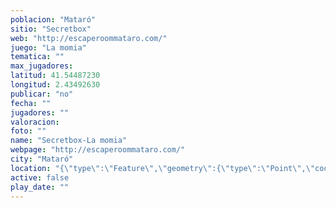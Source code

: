 ```yaml
---
poblacion: "Mataró"
sitio: "Secretbox"
web: "http://escaperoommataro.com/"
juego: "La momia"
tematica: ""
max_jugadores: 
latitud: 41.54487230
longitud: 2.43492630
publicar: "no"
fecha: ""
jugadores: ""
valoracion: 
foto: ""
name: "Secretbox-La momia"
webpage: "http://escaperoommataro.com/"
city: "Mataró"
location: "{\"type\":\"Feature\",\"geometry\":{\"type\":\"Point\",\"coordinates\":[\"41,54487230\",\"2,43492630\"]}}"
active: false
play_date: ""
---
```

